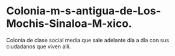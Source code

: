# Colonia-m-s-antigua-de-Los-Mochis-Sinaloa-M-xico.
Colonia de clase social media que sale adelante día a día con sus ciudadanos que viven allí.
